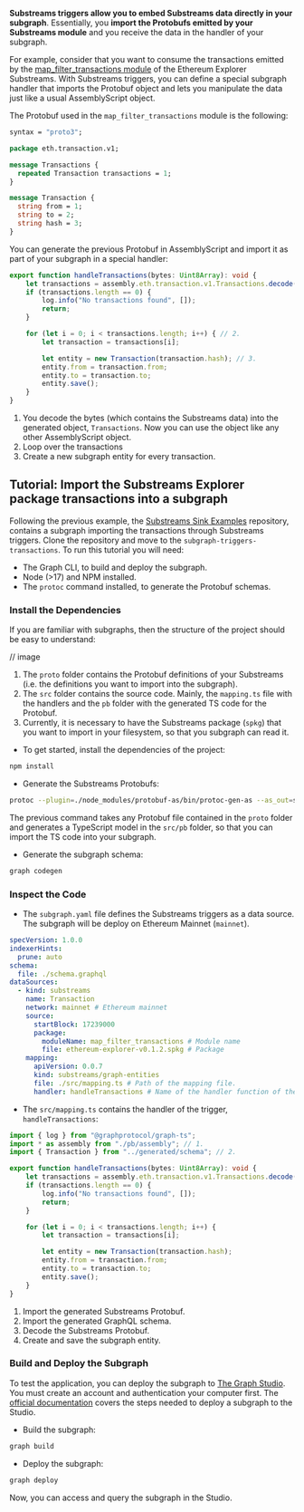 **Substreams triggers allow you to embed Substreams data directly in your subgraph**. Essentially, you **import the Protobufs emitted by your Substreams module** and you receive the data in the handler of your subgraph.

For example, consider that you want to consume the transactions emitted by the [map_filter_transactions module](https://github.com/streamingfast/substreams-explorers/blob/main/ethereum-explorer/src/map_filter_transactions.rs) of the Ethereum Explorer Substreams. With Substreams triggers, you can define a special subgraph handler that imports the Protobuf object and lets you manipulate the data just like a usual AssemblyScript object.

The Protobuf used in the `map_filter_transactions` module is the following:

```protobuf
syntax = "proto3";

package eth.transaction.v1;

message Transactions {
  repeated Transaction transactions = 1;
}

message Transaction {
  string from = 1;
  string to = 2;
  string hash = 3;
}
```

You can generate the previous Protobuf in AssemblyScript and import it as part of your subgraph in a special handler:

```ts
export function handleTransactions(bytes: Uint8Array): void {
    let transactions = assembly.eth.transaction.v1.Transactions.decode(bytes.buffer).trasanctions; // 1.
    if (transactions.length == 0) {
        log.info("No transactions found", []);
        return;
    }

    for (let i = 0; i < transactions.length; i++) { // 2.
        let transaction = transactions[i];

        let entity = new Transaction(transaction.hash); // 3.
        entity.from = transaction.from;
        entity.to = transaction.to;
        entity.save();
    }
}
```
1. You decode the bytes (which contains the Substreams data) into the generated object, `Transactions`.
Now you can use the object like any other AssemblyScript object.
2. Loop over the transactions
3. Create a new subgraph entity for every transaction.

## Tutorial: Import the Substreams Explorer package transactions into a subgraph

Following the previous example, the [Substreams Sink Examples](https://github.com/streamingfast/substreams-sink-examples) repository, contains a subgraph importing the transactions through Substreams triggers. Clone the repository and move to the `subgraph-triggers-transactions`. To run this tutorial you will need:

- The Graph CLI, to build and deploy the subgraph.
- Node (>17) and NPM installed.
- The `protoc` command installed, to generate the Protobuf schemas.

### Install the Dependencies

If you are familiar with subgraphs, then the structure of the project should be easy to understand:

// image

1. The `proto` folder contains the Protobuf definitions of your Substreams (i.e. the definitions you want to import into the subgraph).
2. The `src` folder contains the source code. Mainly, the `mapping.ts` file with the handlers and the `pb` folder with the generated TS code for the Protobuf.
3. Currently, it is necessary to have the Substreams package (`spkg`) that you want to import in your filesystem, so that you subgraph can read it.


- To get started, install the dependencies of the project:

```bash
npm install
```

- Generate the Substreams Protobufs:

```bash
protoc --plugin=./node_modules/protobuf-as/bin/protoc-gen-as --as_out=src/pb/ ./proto/*.proto
```

The previous command takes any Protobuf file contained in the `proto` folder and generates a TypeScript model in the `src/pb` folder, so that you can import the TS code into your subgraph.

- Generate the subgraph schema:

```bash
graph codegen
```

### Inspect the Code

- The `subgraph.yaml` file defines the Substreams triggers as a data source.
The subgraph will be deploy on Ethereum Mainnet (`mainnet`).

```yaml
specVersion: 1.0.0
indexerHints:
  prune: auto
schema:
  file: ./schema.graphql
dataSources:
  - kind: substreams
    name: Transaction
    network: mainnet # Ethereum mainnet
    source:
      startBlock: 17239000
      package:
        moduleName: map_filter_transactions # Module name
        file: ethereum-explorer-v0.1.2.spkg # Package
    mapping:
      apiVersion: 0.0.7
      kind: substreams/graph-entities
      file: ./src/mapping.ts # Path of the mapping file.
      handler: handleTransactions # Name of the handler function of the trigger
```

- The `src/mapping.ts` contains the handler of the trigger, `handleTransactions`:

```ts
import { log } from "@graphprotocol/graph-ts";
import * as assembly from "./pb/assembly"; // 1.
import { Transaction } from "../generated/schema"; // 2.

export function handleTransactions(bytes: Uint8Array): void {
    let transactions = assembly.eth.transaction.v1.Transactions.decode(bytes.buffer).transactions;
    if (transactions.length == 0) {
        log.info("No transactions found", []);
        return;
    }

    for (let i = 0; i < transactions.length; i++) {
        let transaction = transactions[i];

        let entity = new Transaction(transaction.hash);
        entity.from = transaction.from;
        entity.to = transaction.to;
        entity.save();
    }
}
```
1. Import the generated Substreams Protobuf.
2. Import the generated GraphQL schema.
3. Decode the Substreams Protobuf.
4. Create and save the subgraph entity.

### Build and Deploy the Subgraph

To test the application, you can deploy the subgraph to [The Graph Studio](https://thegraph.com/studio/). You must create an account and authentication your computer first. The [official documentation](https://thegraph.com/docs/en/deploying/subgraph-studio/) covers the steps needed to deploy a subgraph to the Studio.

- Build the subgraph:

```bash
graph build
```

- Deploy the subgraph:

```bash
graph deploy
```

Now, you can access and query the subgraph in the Studio.
